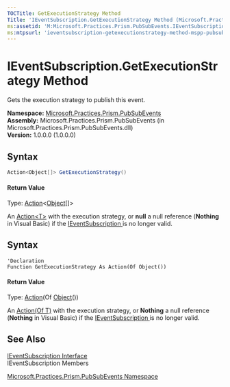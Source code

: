 ```yaml
---
TOCTitle: GetExecutionStrategy Method
Title: 'IEventSubscription.GetExecutionStrategy Method (Microsoft.Practices.Prism.PubSubEvents)'
ms:assetid: 'M:Microsoft.Practices.Prism.PubSubEvents.IEventSubscription.GetExecutionStrategy'
ms:mtpsurl: 'ieventsubscription-getexecutionstrategy-method-mspp-pubsubevents.md'
---
```


# IEventSubscription.GetExecutionStrategy Method 

Gets the execution strategy to publish this event.

**Namespace:** [Microsoft.Practices.Prism.PubSubEvents](/patterns-practices/reference/mspp-pubsubevents-namespace)  
**Assembly:** Microsoft.Practices.Prism.PubSubEvents (in Microsoft.Practices.Prism.PubSubEvents.dll)  
**Version:** 1.0.0.0 (1.0.0.0)

## Syntax

```C#
Action<Object[]> GetExecutionStrategy()
```
#### Return Value

Type: [Action](http://msdn.microsoft.com/en-us/library/018hxwa8)&lt;[Object](http://msdn.microsoft.com/en-us/library/e5kfa45b)[]&gt;

An [Action&lt;T&gt;](http://msdn.microsoft.com/en-us/library/018hxwa8) with the execution strategy, or **null** a null reference (**Nothing** in Visual Basic) if the [IEventSubscription ](/patterns-practices/reference/ieventsubscription-interface-mspp-pubsubevents)is no longer valid.

## Syntax

```VB
'Declaration
Function GetExecutionStrategy As Action(Of Object())
```

#### Return Value

Type: [Action](http://msdn.microsoft.com/en-us/library/018hxwa8)(Of [Object](http://msdn.microsoft.com/en-us/library/e5kfa45b)())

An [Action(Of T)](http://msdn.microsoft.com/en-us/library/018hxwa8) with the execution strategy, or **Nothing** a null reference (**Nothing** in Visual Basic) if the [IEventSubscription ](/patterns-practices/reference/ieventsubscription-interface-mspp-pubsubevents)is no longer valid.

## See Also

[IEventSubscription Interface](/patterns-practices/reference/ieventsubscription-interface-mspp-pubsubevents)  
IEventSubscription Members

[Microsoft.Practices.Prism.PubSubEvents Namespace](/patterns-practices/reference/mspp-pubsubevents-namespace)